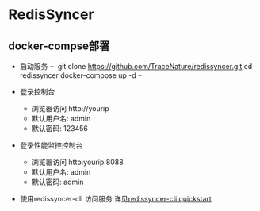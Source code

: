 # RedisSyncer

## docker-compse部署

* 启动服务
···
git clone https://github.com/TraceNature/redissyncer.git
cd redissyncer
docker-compose up -d
···

* 登录控制台
  * 浏览器访问 http://yourip
  * 默认用户名: admin
  * 默认密码: 123456

* 登录性能监控控制台
  * 浏览器访问 http:yourip:8088
  * 默认用户名: admin
  * 默认密码: admin

* 使用redissyncer-cli 访问服务
  详见[redissyncer-cli quickstart](https://github.com/TraceNature/redissyncer-cli/blob/master/docs/quickstart.md)